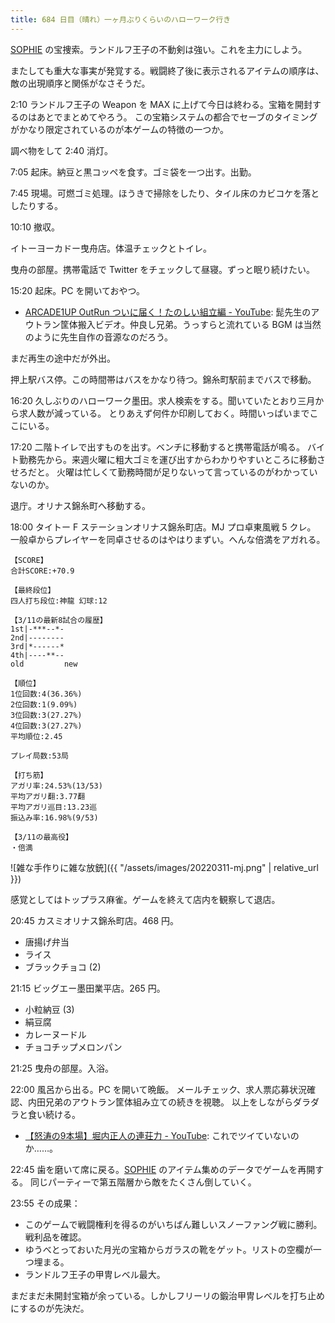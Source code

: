 ```yaml
---
title: 684 日目（晴れ）一ヶ月ぶりくらいのハローワーク行き
---
```


[SOPHIE][dtp22] の宝捜索。ランドルフ王子の不動剣は強い。これを主力にしよう。

またしても重大な事実が発覚する。戦闘終了後に表示されるアイテムの順序は、敵の出現順序と関係がなさそうだ。

2:10 ランドルフ王子の Weapon を MAX に上げて今日は終わる。宝箱を開封するのはあとでまとめてやろう。
この宝箱システムの都合でセーブのタイミングがかなり限定されているのが本ゲームの特徴の一つか。

調べ物をして 2:40 消灯。

7:05 起床。納豆と黒コッペを食す。ゴミ袋を一つ出す。出勤。

7:45 現場。可燃ゴミ処理。ほうきで掃除をしたり、タイル床のカビコケを落としたりする。

10:10 撤収。

イトーヨーカドー曳舟店。体温チェックとトイレ。

曳舟の部屋。携帯電話で Twitter をチェックして昼寝。ずっと眠り続けたい。

15:20 起床。PC を開いておやつ。

* [ARCADE1UP OutRun ついに届く！たのしい組立編 - YouTube](https://www.youtube.com/watch?v=WWXRBWLWJm0):
  髭先生のアウトラン筐体搬入ビデオ。仲良し兄弟。うっすらと流れている BGM は当然のように先生自作の音源なのだろう。

まだ再生の途中だが外出。

押上駅バス停。この時間帯はバスをかなり待つ。錦糸町駅前までバスで移動。

16:20 久しぶりのハローワーク墨田。求人検索をする。聞いていたとおり三月から求人数が減っている。
とりあえず何件か印刷しておく。時間いっぱいまでここにいる。

17:20 二階トイレで出すものを出す。ベンチに移動すると携帯電話が鳴る。
バイト勤務先から。来週火曜に粗大ゴミを運び出すからわかりやすいところに移動させろだと。
火曜は忙しくて勤務時間が足りないって言っているのがわかっていないのか。

退庁。オリナス錦糸町へ移動する。

18:00 タイトー F ステーションオリナス錦糸町店。MJ プロ卓東風戦 5 クレ。
一般卓からプレイヤーを同卓させるのはやはりまずい。へんな倍満をアガれる。

```text
【SCORE】
合計SCORE:+70.9

【最終段位】
四人打ち段位:神龍 幻球:12

【3/11の最新8試合の履歴】
1st|-***--*-
2nd|--------
3rd|*------*
4th|----**--
old         new

【順位】
1位回数:4(36.36%)
2位回数:1(9.09%)
3位回数:3(27.27%)
4位回数:3(27.27%)
平均順位:2.45

プレイ局数:53局

【打ち筋】
アガリ率:24.53%(13/53)
平均アガリ翻:3.77翻
平均アガリ巡目:13.23巡
振込み率:16.98%(9/53)

【3/11の最高役】
・倍満
```

![雑な手作りに雑な放銃]({{ "/assets/images/20220311-mj.png" | relative_url }})

感覚としてはトップラス麻雀。ゲームを終えて店内を観察して退店。

20:45 カスミオリナス錦糸町店。468 円。

* 唐揚げ弁当
* ライス
* ブラックチョコ (2)

21:15 ビッグエー墨田業平店。265 円。

* 小粒納豆 (3)
* 絹豆腐
* カレーヌードル
* チョコチップメロンパン

21:25 曳舟の部屋。入浴。

22:00 風呂から出る。PC を開いて晩飯。
メールチェック、求人票応募状況確認、内田兄弟のアウトラン筐体組み立ての続きを視聴。
以上をしながらダラダラと食い続ける。

* [【怒涛の9本場】堀内正人の連荘力 - YouTube](https://www.youtube.com/watch?v=QKN-6TrQxRM):
  これでツイていないのか……。

22:45 歯を磨いて席に戻る。[SOPHIE][dtp22] のアイテム集めのデータでゲームを再開する。
同じパーティーで第五階層から敵をたくさん倒していく。

23:55 その成果：

* このゲームで戦闘権利を得るのがいちばん難しいスノーファング戦に勝利。戦利品を確認。
* ゆうべとっておいた月光の宝箱からガラスの靴をゲット。リストの空欄が一つ埋まる。
* ランドルフ王子の甲冑レベル最大。

まだまだ未開封宝箱が余っている。しかしフリーリの鍛治甲冑レベルを打ち止めにするのが先決だ。

[dtp22]: https://wodifes.net/game/show/469
